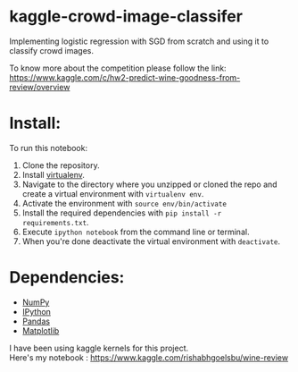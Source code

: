 # kaggle-crowd-image-classifer
Implementing logistic regression with SGD from scratch and using it to classify crowd images.

To know more about the competition please follow the link: 
https://www.kaggle.com/c/hw2-predict-wine-goodness-from-review/overview

# Install:
To run this notebook:

1. Clone the repository.
2. Install [virtualenv](http://virtualenv.readthedocs.org/en/latest/installation.html).
3. Navigate to the directory where you unzipped or cloned the repo and create a virtual environment with `virtualenv env`.
4. Activate the environment with `source env/bin/activate`
5. Install the required dependencies with `pip install -r requirements.txt`.
6. Execute `ipython notebook` from the command line or terminal.
7. When you're done deactivate the virtual environment with `deactivate`.


# Dependencies:
* [NumPy](http://www.numpy.org/)
* [IPython](http://ipython.org/)
* [Pandas](http://pandas.pydata.org/)
* [Matplotlib](http://matplotlib.org/)

I have been using kaggle kernels for this project. <br>
Here's my notebook : https://www.kaggle.com/rishabhgoelsbu/wine-review
